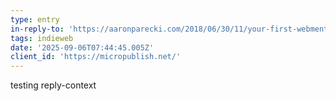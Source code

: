 ```yaml
---
type: entry
in-reply-to: 'https://aaronparecki.com/2018/06/30/11/your-first-webmention'
tags: indieweb
date: '2025-09-06T07:44:45.005Z'
client_id: 'https://micropublish.net/'
---
```

testing reply-context
